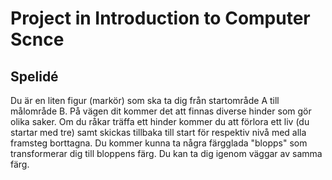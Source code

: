 # Project in Introduction to Computer Scnce



## Spelidé
Du är en liten figur (markör) som ska ta dig från startområde A till målområde B. På vägen dit kommer det att finnas diverse hinder som gör olika saker. Om du råkar träffa ett hinder kommer du att förlora ett liv (du startar med tre) samt skickas tillbaka till start för respektiv nivå med alla framsteg borttagna.
Du kommer kunna ta några färgglada "blopps" som transformerar dig till bloppens färg. Du kan ta dig igenom väggar av samma färg.
